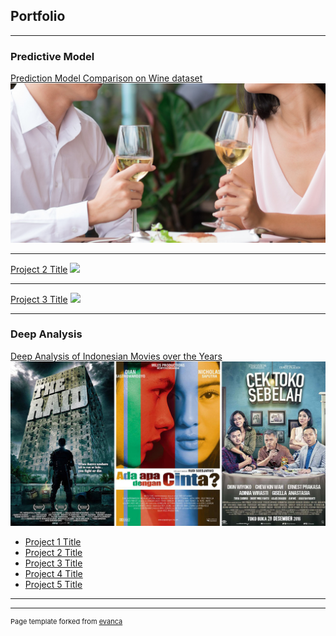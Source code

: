 ## Portfolio

---

### Predictive Model

[Prediction Model Comparison on Wine dataset](https://github.com/habibisaif/wine_prediction)
<img src="images/whitewine.jpg?raw=true"/>

---
[Project 2 Title](/pdf/sample_presentation.pdf)
<img src="images/dummy_thumbnail.jpg?raw=true"/>

---
[Project 3 Title](http://example.com/)
<img src="images/dummy_thumbnail.jpg?raw=true"/>

---

### Deep Analysis
[Deep Analysis of Indonesian Movies over the Years](https://www.kaggle.com/code/habibisaifuddin/indonesian-films-over-the-years)
<img src="images/indonesian_movies.jpg?raw=true"/>

- [Project 1 Title](http://example.com/)
- [Project 2 Title](http://example.com/)
- [Project 3 Title](http://example.com/)
- [Project 4 Title](http://example.com/)
- [Project 5 Title](http://example.com/)

---




---
<p style="font-size:11px">Page template forked from <a href="https://github.com/evanca/quick-portfolio">evanca</a></p>
<!-- Remove above link if you don't want to attibute -->
